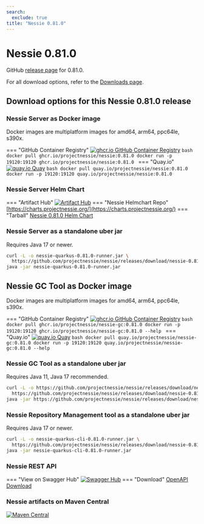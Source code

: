 ```yaml
---
search:
  exclude: true
title: "Nessie 0.81.0"
---
```


# Nessie 0.81.0

GitHub [release page](https://github.com/projectnessie/nessie/releases/tag/nessie-0.81.0) for 0.81.0.

For all download options, refer to the [Downloads page](../downloads/index.md).


## Download options for this Nessie 0.81.0 release

### Nessie Server as Docker image

Docker images are multiplatform images for amd64, arm64, ppc64le, s390x.

=== "GitHub Container Registry"
    [![ghcr.io GitHub Container Registry](https://img.shields.io/maven-central/v/org.projectnessie.nessie/nessie?label=quay.io+Docker&logo=docker&color=3f6ec6&style=for-the-badge&logoColor=white)](https://ghcr.io/projectnessie/nessie)
    ```bash
    docker pull ghcr.io/projectnessie/nessie:0.81.0
    docker run -p 19120:19120 ghcr.io/projectnessie/nessie:0.81.0
    ```
=== "Quay.io"
    [![quay.io Quay](https://img.shields.io/maven-central/v/org.projectnessie.nessie/nessie?label=quay.io+Docker&logo=docker&color=3f6ec6&style=for-the-badge&logoColor=white)](https://quay.io/repository/projectnessie/nessie?tab=tags)
    ```bash
    docker pull quay.io/projectnessie/nessie:0.81.0
    docker run -p 19120:19120 quay.io/projectnessie/nessie:0.81.0
    ```

### Nessie Server Helm Chart

=== "Artifact Hub"
    [![Artifact Hub](https://img.shields.io/endpoint?url=https://artifacthub.io/badge/repository/nessie&color=3f6ec6&labelColor=&style=for-the-badge&logoColor=white)](https://artifacthub.io/packages/search?repo=nessie)
=== "Nessie Helmchart Repo"
    [https://charts.projectnessie.org/](https://charts.projectnessie.org/)
=== "Tarball"
    [Nessie 0.81.0 Helm Chart](https://github.com/projectnessie/nessie/releases/download/nessie-0.81.0/nessie-helm-0.81.0.tgz)

### Nessie Server as a standalone uber jar

Requires Java 17 or newer.

```bash
curl -L -o nessie-quarkus-0.81.0-runner.jar \
  https://github.com/projectnessie/nessie/releases/download/nessie-0.81.0/nessie-quarkus-0.81.0-runner.jar
java -jar nessie-quarkus-0.81.0-runner.jar
```

## Nessie GC Tool as Docker image

Docker images are multiplatform images for amd64, arm64, ppc64le, s390x.

=== "GitHub Container Registry"
    [![ghcr.io GitHub Container Registry](https://img.shields.io/maven-central/v/org.projectnessie.nessie/nessie?label=ghcr.io+Docker&logo=docker&color=3f6ec6&style=for-the-badge&logoColor=white)](https://github.com/projectnessie/nessie/pkgs/container/nessie-gc)
    ```bash
    docker pull ghcr.io/projectnessie/nessie-gc:0.81.0
    docker run -p 19120:19120 ghcr.io/projectnessie/nessie-gc:0.81.0 --help
    ```
=== "Quay.io"
    [![quay.io Quay](https://img.shields.io/maven-central/v/org.projectnessie.nessie/nessie?label=quay.io+Docker&logo=docker&color=3f6ec6&style=for-the-badge&logoColor=white)](https://quay.io/repository/projectnessie/nessie-gc?tab=tags)
    ```bash
    docker pull quay.io/projectnessie/nessie-gc:0.81.0
    docker run -p 19120:19120 quay.io/projectnessie/nessie-gc:0.81.0 --help
    ```

### Nessie GC Tool as a standalone uber jar

Requires Java 11, Java 17 recommended.

```bash
curl -L -o https://github.com/projectnessie/nessie/releases/download/nessie-0.81.0/nessie-gc-0.81.0 \
  https://github.com/projectnessie/nessie/releases/download/nessie-0.81.0/https://github.com/projectnessie/nessie/releases/download/nessie-0.81.0/nessie-gc-0.81.0
java -jar https://github.com/projectnessie/nessie/releases/download/nessie-0.81.0/nessie-gc-0.81.0
```

### Nessie Repository Management tool as a standalone uber jar

Requires Java 17 or newer.

```bash
curl -L -o nessie-quarkus-cli-0.81.0-runner.jar \
  https://github.com/projectnessie/nessie/releases/download/nessie-0.81.0/nessie-quarkus-cli-0.81.0-runner.jar
java -jar nessie-quarkus-cli-0.81.0-runner.jar
```

### Nessie REST API

=== "View on Swagger Hub"
    [![Swagger Hub](https://img.shields.io/badge/swagger%20hub-nessie-3f6ec6?style=for-the-badge&logo=swagger&link=https%3A%2F%2Fapp.swaggerhub.com%2Fapis%2Fprojectnessie%2Fnessie)](https://app.swaggerhub.com/apis/projectnessie/nessie/0.81.0)
=== "Download"
    [OpenAPI Download](https://github.com/projectnessie/nessie/releases/download/nessie-0.81.0/nessie-openapi-0.81.0.yaml)

### Nessie artifacts on Maven Central

[![Maven Central](https://img.shields.io/maven-central/v/org.projectnessie.nessie/nessie?label=Maven%20Central&logo=apachemaven&color=3f6ec6&style=for-the-badge&logoColor=white)](https://search.maven.org/artifact/org.projectnessie.nessie/nessie)


